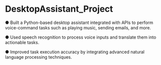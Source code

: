 # DesktopAssistant_Project

● Built a Python-based desktop assistant integrated with APIs to perform voice-command tasks such as playing music,  sending emails, and more. 

● Used speech recognition to process voice inputs and translate them into actionable tasks.  

● Improved task execution accuracy by integrating advanced natural language processing techniques. 
